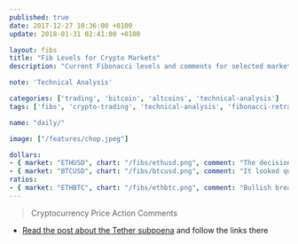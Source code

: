 ```yaml
---
published: true
date: 2017-12-27 10:36:00 +0100
update: 2018-01-31 02:41:00 +0100

layout: fibs
title: "Fib Levels for Crypto Markets"
description: "Current Fibonacci levels and comments for selected markets on Bitfinex."

note: 'Technical Analysis'

categories: ['trading', 'bitcoin', 'altcoins', 'technical-analysis']
tags: ['fibs', 'crypto-trading', 'technical-analysis', 'fibonacci-retracement']

name: "daily/"

image: ["/features/chop.jpeg"]

dollars:
- { market: "ETHUSD", chart: "/fibs/ethusd.png", comment: "The decision wasn't reached yet on ETHUSD - looking fairly neutral. Either it will bounce around 1k or there will be a reversal and possible deeper correction to around 700 USD." }
- { market: "BTCUSD", chart: "/fibs/btcusd.png", comment: "It looked quite bullish lately with BTC, with the symmetric triangle broken upwards and then doing what seemed to be a throwback to the triangle. The bears are stronger on BTCUSD today, though. With the drop today, the high-vol support box is in play again." }
ratios:
- { market: "ETHBTC", chart: "/fibs/ethbtc.png", comment: "Bullish break on ETHBTC." }
---
```



> Cryptocurrency Price Action Comments

* [Read the post about the Tether subpoena](/tether-subpoena) and follow the links there
